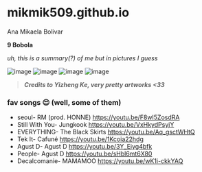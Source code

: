 # mikmik509.github.io
Ana Mikaela Bolivar

**9 Bobola**

*uh, this is a summary(?) of me but in pictures I guess*

![image](https://user-images.githubusercontent.com/122423941/212116120-5507eced-2d8d-4a7e-aebc-47ba36866f2e.png)
![image](https://user-images.githubusercontent.com/122423941/212116295-2329b447-6e8f-42a1-8519-35cd6acb1c90.png)
![image](https://user-images.githubusercontent.com/122423941/212116579-944c8f7e-81a5-44a0-bf9d-70cc871177bf.png)
![image](https://user-images.githubusercontent.com/122423941/212116402-edaadd97-70d0-4cc9-a84a-148fbd36f31b.png)

> ***Credits to Yizheng Ke, very pretty artworks <33***

### fav songs 😍 (well, some of them)

- seoul- RM (prod. HONNE) https://youtu.be/F8wI5ZosdRA
- Still With You- Jungkook https://youtu.be/VxHkydPsyjY
- EVERYTHING- The Black Skirts https://youtu.be/Aq_gsctWHtQ
- Tek It- Cafuné https://youtu.be/1Kcoia22hdg
- Agust D- Agust D https://youtu.be/3Y_Eiyg4bfk
- People- Agust D https://youtu.be/sHbl6mt6X80
- Decalcomanie- MAMAMOO https://youtu.be/wK1i-ckkYAQ

